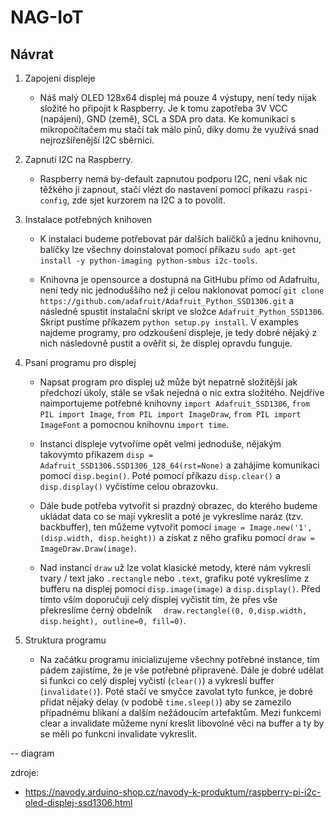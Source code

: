 # NAG-IoT
## Návrat

1. Zapojení displeje
    - Náš malý OLED 128x64 displej má pouze 4 výstupy, není tedy nijak složité ho připojit k Raspberry. Je k tomu zapotřeba 3V VCC (napájení), GND (země), SCL a SDA pro data. Ke komunikaci s mikropočítačem mu stačí tak málo pinů, díky domu že využívá snad nejrozšířenější I2C sběrnici.

2. Zapnutí I2C na Raspberry. 
    - Raspberry nemá by-default zapnutou podporu I2C, není však nic těžkého ji zapnout, stačí vlézt do nastavení pomocí příkazu `raspi-config`, zde sjet kurzorem na I2C a to povolit.

3. Instalace potřebných knihoven
    - K instalaci budeme potřebovat pár dalších balíčků a jednu knihovnu, balíčky lze všechny doinstalovat pomocí příkazu `sudo apt-get install -y python-imaging python-smbus i2c-tools`.

    - Knihovna je opensource a dostupná na GitHubu přímo od Adafruitu, není tedy nic jednoduššího než ji celou naklonovat pomocí `git clone https://github.com/adafruit/Adafruit_Python_SSD1306.git` a následně spustit instalační skript ve složce `Adafruit_Python_SSD1306`. Skript pustíme příkazem `python setup.py install`. V examples najdeme programy, pro odzkoušení displeje, je tedy dobré nějaký z nich následovně pustit a ověřit si, že displej opravdu funguje.

4. Psaní programu pro displej
    - Napsat program pro displej už může být nepatrně složitější jak předchozí úkoly, stále se však nejedná o nic extra složitého. Nejdříve naimportujeme potřebné knihovny `import Adafruit_SSD1306`, `from PIL import Image`, `from PIL import ImageDraw`, `from PIL import ImageFont` a pomocnou knihovnu `import time`.

    - Instanci displeje vytvoříme opět velmi jednoduše, nějakým takovýmto příkazem `disp = Adafruit_SSD1306.SSD1306_128_64(rst=None)` a zahájíme komunikaci pomocí `disp.begin()`. Poté pomocí příkazu `disp.clear()` a `disp.display()` vyčístíme celou obrazovku.

    - Dále bude potřeba vytvořit si prazdný obrazec, do kterého budeme ukládat data co se mají vykreslit a poté je vykreslíme naráz (tzv. backbuffer), ten můžeme vytvořit pomocí `image = Image.new('1', (disp.width, disp.height))` a získat z něho grafiku pomocí `draw = ImageDraw.Draw(image)`. 

    - Nad instancí `draw` už lze volat klasické metody, které nám vykreslí tvary / text jako `.rectangle` nebo `.text`, grafiku poté vykreslíme z bufferu na displej pomocí `disp.image(image)` a `disp.display()`. Před tímto vším doporučuji celý displej vyčistit tím, že přes vše překreslíme černý obdelník `  draw.rectangle((0, 0,disp.width, disp.height), outline=0, fill=0)`. 

5. Struktura programu
    - Na začátku programu inicializujeme všechny potřebné instance, tím pádem zajistíme, že je vše potřebné připravené. Dále je dobré udělat si funkci co celý displej vyčistí (`clear()`) a vykreslí buffer (`invalidate()`). Poté stačí ve smyčce zavolat tyto funkce, je dobré přidat nějaký delay (v podobě `time.sleep()`) aby se zamezilo případnému blikaní a dalším nežádoucím artefaktům. Mezi funkcemi clear a invalidate můžeme nyní kreslit libovolné věci na buffer a ty by se měli po funkcni invalidate vykreslit.


-- diagram

zdroje:
- https://navody.arduino-shop.cz/navody-k-produktum/raspberry-pi-i2c-oled-displej-ssd1306.html